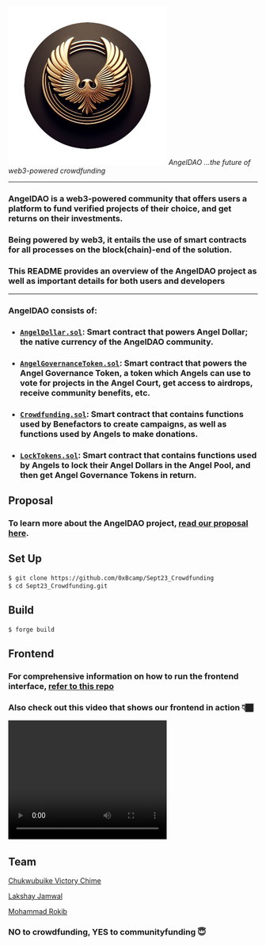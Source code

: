 ![](angeldao_logo.png)
*AngelDAO ...the future of web3-powered crowdfunding*

***

### AngelDAO is a web3-powered community that offers users a platform to fund verified projects of their choice, and get returns on their investments.
### Being powered by web3, it entails the use of smart contracts for all processes on the block(chain)-end of the solution.  
### This README provides an overview of the AngelDAO project as well as important details for both users and developers  

***

### AngelDAO consists of:

- ###   **[`AngelDollar.sol`](./src/AngelDollar.sol)**: Smart contract that powers Angel Dollar; the native currency of the AngelDAO community.
- ###  **[`AngelGovernanceToken.sol`](./src/AngelGovernanceToken.sol)**: Smart contract that powers the Angel Governance Token, a token which Angels can use to vote for projects in the Angel Court, get access to airdrops, receive community benefits, etc.
- ###  **[`Crowdfunding.sol`](./src/CrowdFunding.sol)**: Smart contract that contains functions used by Benefactors to create campaigns, as well as functions used by Angels to make donations.
- ###  **[`LockTokens.sol`](./src/LockTokens.sol)**: Smart contract that contains functions used by Angels to lock their Angel Dollars in the Angel Pool, and then get Angel Governance Tokens in return.

## Proposal

### To learn more about the AngelDAO project, [read our proposal here](AngelDAO_Proposal.md).

## Set Up

```shell
$ git clone https://github.com/0xBcamp/Sept23_Crowdfunding
$ cd Sept23_Crowdfunding.git
```

## Build

```shell
$ forge build
```

## Frontend

### For comprehensive information on how to run the frontend interface, [refer to this repo](https://github.com/lakshayjamwal108/AngelDaoFrontend)

### Also check out this video that shows our frontend in action 👇🏾

<video width="320" height="240" controls>
  <source src="AngelDAO_Working_Presentation.mp4" type="video/mp4">
  Your browser does not support the video tag.
</video>


## Team

[Chukwubuike Victory Chime](https://github.com/yeahChibyke)

[Lakshay Jamwal](https://github.com/lakshayjamwal108)

[Mohammad Rokib](https://github.com/MohammadRokib)

### NO to crowdfunding, YES to communityfunding 😇